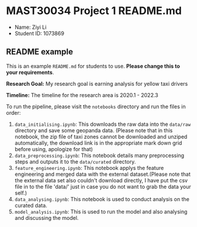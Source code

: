 # MAST30034 Project 1 README.md
- Name: Ziyi Li
- Student ID: 1073869

## README example
This is an example `README.md` for students to use. **Please change this to your requirements**.

**Research Goal:** My research goal is earning analysis for yellow taxi drivers

**Timeline:** The timeline for the research area is 2020.1 - 2022.3

To run the pipeline, please visit the `notebooks` directory and run the files in order:


1. `data_initialising.ipynb`: This downloads the raw data into the `data/raw` directory and save some geopanda data. (Please note that in this notebook, the zip file of taxi zones cannot be downloaded and unziped automatically, the download link is in the appropriate mark down grid before using, apologize for that)
2. `data_preprocessing.ipynb`: This notebook details many preprocessing steps and outputs it to the `data/curated` directory.
3. `feature_engineering.ipynb`: This notebook applys the feature engineering and merged data with the external dataset.(Please note that the external data set also couldn't download directly, I have put the csv file in to the file 'data/' just in case you do not want to grab the data your self.)
3. `data_analysing.ipynb`: This notebook is used to conduct analysis on the curated data.
4. `model_analysis.ipynb`: This is used to run the model and also analysing and discussing the model.
